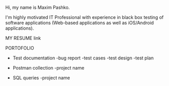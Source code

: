 Hi, my name is Maxim Pashko. 

I'm highly motivated IT Professional with experience in black box testing of software applications (Web-based applications as well as iOS/Android applications).

MY RESUME
link

PORTOFOLIO
* Test documentation
  -bug report
  -test cases
  -test design
  -test plan
  
* Postman collection
  -project name
* SQL queries
  -project name
